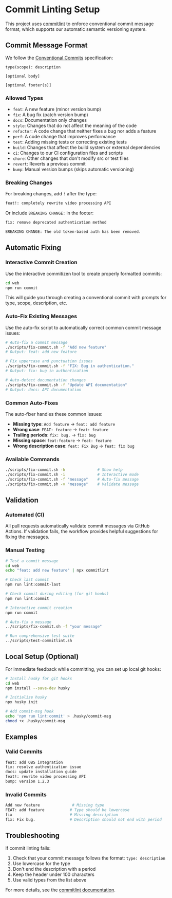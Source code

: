 # Commit Linting Setup

This project uses [commitlint](https://commitlint.js.org/) to enforce conventional commit message format, which supports our automatic semantic versioning system.

## Commit Message Format

We follow the [Conventional Commits](https://www.conventionalcommits.org/) specification:

```
type(scope): description

[optional body]

[optional footer(s)]
```

### Allowed Types

- `feat`: A new feature (minor version bump)
- `fix`: A bug fix (patch version bump)
- `docs`: Documentation only changes
- `style`: Changes that do not affect the meaning of the code
- `refactor`: A code change that neither fixes a bug nor adds a feature
- `perf`: A code change that improves performance
- `test`: Adding missing tests or correcting existing tests
- `build`: Changes that affect the build system or external dependencies
- `ci`: Changes to our CI configuration files and scripts
- `chore`: Other changes that don't modify src or test files
- `revert`: Reverts a previous commit
- `bump`: Manual version bumps (skips automatic versioning)

### Breaking Changes

For breaking changes, add `!` after the type:
```bash
feat!: completely rewrite video processing API
```

Or include `BREAKING CHANGE:` in the footer:
```bash
fix: remove deprecated authentication method

BREAKING CHANGE: The old token-based auth has been removed.
```

## Automatic Fixing

### Interactive Commit Creation

Use the interactive commitizen tool to create properly formatted commits:

```bash
cd web
npm run commit
```

This will guide you through creating a conventional commit with prompts for type, scope, description, etc.

### Auto-Fix Existing Messages

Use the auto-fix script to automatically correct common commit message issues:

```bash
# Auto-fix a commit message
./scripts/fix-commit.sh -f "Add new feature"
# Output: feat: add new feature

# Fix uppercase and punctuation issues
./scripts/fix-commit.sh -f "FIX: Bug in authentication."
# Output: fix: bug in authentication

# Auto-detect documentation changes
./scripts/fix-commit.sh -f "Update API documentation"
# Output: docs: API documentation
```

### Common Auto-Fixes

The auto-fixer handles these common issues:

- **Missing type**: `Add feature` → `feat: add feature`
- **Wrong case**: `FEAT: feature` → `feat: feature`
- **Trailing periods**: `fix: bug.` → `fix: bug`
- **Missing space**: `feat:feature` → `feat: feature`
- **Wrong description case**: `feat: Fix Bug` → `feat: fix bug`

### Available Commands

```bash
./scripts/fix-commit.sh -h              # Show help
./scripts/fix-commit.sh -i              # Interactive mode
./scripts/fix-commit.sh -f "message"    # Auto-fix message
./scripts/fix-commit.sh -v "message"    # Validate message
```

## Validation

### Automated (CI)

All pull requests automatically validate commit messages via GitHub Actions. If validation fails, the workflow provides helpful suggestions for fixing the messages.

### Manual Testing

```bash
# Test a commit message
cd web
echo "feat: add new feature" | npx commitlint

# Check last commit
npm run lint:commit-last

# Check commit during editing (for git hooks)
npm run lint:commit

# Interactive commit creation
npm run commit

# Auto-fix a message
../scripts/fix-commit.sh -f "your message"

# Run comprehensive test suite
../scripts/test-commitlint.sh
```

## Local Setup (Optional)

For immediate feedback while committing, you can set up local git hooks:

```bash
# Install husky for git hooks
cd web
npm install --save-dev husky

# Initialize husky
npx husky init

# Add commit-msg hook
echo 'npm run lint:commit' > .husky/commit-msg
chmod +x .husky/commit-msg
```

## Examples

### Valid Commits
```bash
feat: add OBS integration
fix: resolve authentication issue  
docs: update installation guide
feat!: rewrite video processing API
bump: version 1.2.3
```

### Invalid Commits
```bash
Add new feature              # Missing type
FEAT: add feature           # Type should be lowercase
fix                         # Missing description
fix: Fix bug.               # Description should not end with period
```

## Troubleshooting

If commit linting fails:

1. Check that your commit message follows the format: `type: description`
2. Use lowercase for the type
3. Don't end the description with a period
4. Keep the header under 100 characters
5. Use valid types from the list above

For more details, see the [commitlint documentation](https://commitlint.js.org/).